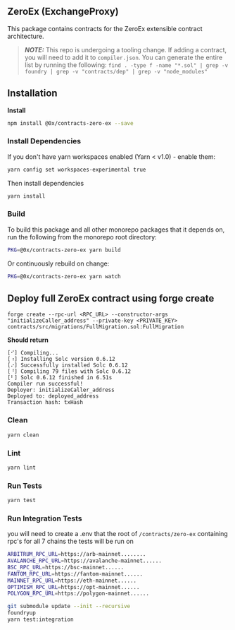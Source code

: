 ## ZeroEx (ExchangeProxy)

This package contains contracts for the ZeroEx extensible contract architecture.

> **_NOTE:_**  This repo is undergoing a tooling change. If adding a contract, you will need to
> add it to `compiler.json`. You can generate the entire list by running the following:
> `find . -type f -name "*.sol" | grep -v foundry | grep -v "contracts/dep" | grep -v "node_modules"`

## Installation

**Install**

```bash
npm install @0x/contracts-zero-ex --save
```

### Install Dependencies

If you don't have yarn workspaces enabled (Yarn < v1.0) - enable them:

```bash
yarn config set workspaces-experimental true
```

Then install dependencies

```bash
yarn install
```

### Build

To build this package and all other monorepo packages that it depends on, run the following from the monorepo root directory:

```bash
PKG=@0x/contracts-zero-ex yarn build
```

Or continuously rebuild on change:

```bash
PKG=@0x/contracts-zero-ex yarn watch
```

## Deploy full ZeroEx contract using forge create

```
forge create --rpc-url <RPC_URL> --constructor-args "initializeCaller_address" --private-key <PRIVATE_KEY> contracts/src/migrations/FullMigration.sol:FullMigration
```
**Should return**
```
[⠊] Compiling...
[⠰] Installing Solc version 0.6.12
[⠔] Successfully installed Solc 0.6.12
[⠘] Compiling 79 files with Solc 0.6.12
[⠃] Solc 0.6.12 finished in 6.51s
Compiler run successful!
Deployer: initializeCaller_address
Deployed to: deployed_address
Transaction hash: txHash
```

### Clean

```bash
yarn clean
```

### Lint

```bash
yarn lint
```

### Run Tests

```bash
yarn test
```

### Run Integration Tests
you will need to create a .env that the root of `/contracts/zero-ex` containing rpc's for all 7 chains the tests will be run on

```sh
ARBITRUM_RPC_URL=https://arb-mainnet........
AVALANCHE_RPC_URL=https://avalanche-mainnet......
BSC_RPC_URL=https://bsc-mainnet......
FANTOM_RPC_URL=https://fantom-mainnet......
MAINNET_RPC_URL=https://eth-mainnet......
OPTIMISM_RPC_URL=https://opt-mainnet......
POLYGON_RPC_URL=https://polygon-mainnet......
```

```bash
git submodule update --init --recursive
foundryup
yarn test:integration
```
